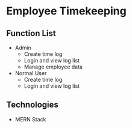 # Employee Timekeeping

## Function List

* Admin
  - Create time log
  - Login and view log list
  - Manage employee data
* Normal User
  - Create time log
  - Login and view log list
  
## Technologies
* MERN Stack
